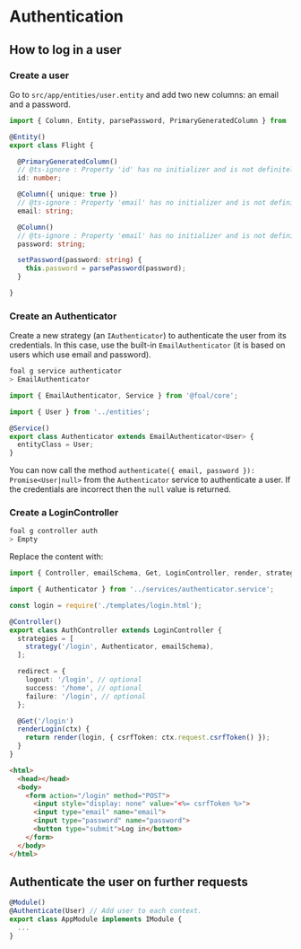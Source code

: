 # Authentication


## How to log in a user

### Create a user

Go to `src/app/entities/user.entity` and add two new columns: an email and a password.

```typescript
import { Column, Entity, parsePassword, PrimaryGeneratedColumn } from 'typeorm';

@Entity()
export class Flight {

  @PrimaryGeneratedColumn()
  // @ts-ignore : Property 'id' has no initializer and is not definitely assigned in theconstructor.
  id: number;

  @Column({ unique: true })
  // @ts-ignore : Property 'email' has no initializer and is not definitely assigned in theconstructor.
  email: string;

  @Column()
  // @ts-ignore : Property 'email' has no initializer and is not definitely assigned in theconstructor.
  password: string;

  setPassword(password: string) {
    this.password = parsePassword(password);
  }

}
```

### Create an Authenticator

Create a new strategy (an `IAuthenticator`) to authenticate the user from its credentials. In this case, use the built-in `EmailAuthenticator` (it is based on users which use email and password).

```sh
foal g service authenticator
> EmailAuthenticator
```

```typescript
import { EmailAuthenticator, Service } from '@foal/core';

import { User } from '../entities';

@Service()
export class Authenticator extends EmailAuthenticator<User> {
  entityClass = User;
}

```

You can now call the method `authenticate({ email, password }): Promise<User|null>` from the `Authenticator` service to authenticate a user. If the credentials are incorrect then the `null` value is returned.

### Create a LoginController

```sh
foal g controller auth
> Empty
```

Replace the content with:
```typescript
import { Controller, emailSchema, Get, LoginController, render, strategy } from '@foal/core';

import { Authenticator } from '../services/authenticator.service';

const login = require('./templates/login.html');

@Controller()
export class AuthController extends LoginController {
  strategies = [
    strategy('/login', Authenticator, emailSchema),
  ];

  redirect = {
    logout: '/login', // optional
    success: '/home', // optional
    failure: '/login', // optional
  };

  @Get('/login')
  renderLogin(ctx) {
    return render(login, { csrfToken: ctx.request.csrfToken() });
  }
}
```

```html
<html>
  <head></head>
  <body>
    <form action="/login" method="POST">
      <input style="display: none" value="<%= csrfToken %>">
      <input type="email" name="email">
      <input type="password" name="password">
      <button type="submit">Log in</button>
    </form>
  </body>
</html>
```

## Authenticate the user on further requests

```typescript
@Module()
@Authenticate(User) // Add user to each context.
export class AppModule implements IModule {
  ...
}
```
<!--
// TODO: Deal with this.
### The `Authenticator` interface

```typescript
interface IAuthenticator<User> {
  authenticate(credentials: any): User | null | Promise<User|null>;
}
```

A service implementing the `IAuthenticator` interface aims to authenticate a user from its credentials. Usual credentials would be an email and a password but it could be anything you want (such Google, Facebook or Twitter credentials for example). If the credentials are invalid no error should be thrown and the `authenticate` method should return `null`.

- `EmailAuthenticator`

`EmailAuthenticator` is an abstract class that implements the `Authenticator` interface. Its `authenticate` method is asynchronous and takes an `{ email: string, password: string }` object as parameter.

Its constructor takes an user entity.

*Example*:
```typescript
import { EmailAuthenticator, Service } from '@foal/core';

import { User } from './user.entity';

@Service()
export class AuthenticatorService extends EmailAuthenticator<User> {
  entityClass = User;
}
```


When the authentication succeeds it returns an `HttpResponseNoContent` if `successRedirect` is undefined or an `HttpResponseRedirect` if it is defined.

When the authentication fails it returns an `HttpResponseUnauthorized` if `failureRedirect` is undefined or an `HttpResponseRedirect` if it is defined.

### The `Authenticate` hook

The `Authenticate` hook is used to authenticate the user for each request. If the user has already logged in (thanks to the `login` controller factory), then the `user context` will be defined.

Usually it is registered once within the `AppModule.


### Logging out

To log out the user: GET /logout

When the logout succeeds it returns an `HttpResponseNoContent` if `redirect` is undefined or an `HttpResponseRedirect` if it is defined.-->
